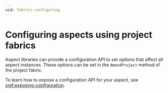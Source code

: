 ```yaml
---
uid: fabrics-configuring
---
```


# Configuring aspects using project fabrics


Aspect libraries can provide a configuration API to set options that affect all aspect instances. These options can be set in the `AmendProject` method of the project fabric.

To learn how to expose a configuration API for your aspect, see <xref:exposing-configuration>.

